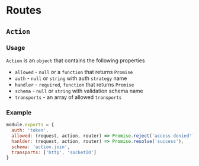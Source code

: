 # Routes

## `Action`

### Usage

`Action` is an `object` that contains the following properties

* `allowed` - `null` or a `function` that returns `Promise`
* `auth` - `null` or `string` with auth `strategy` name
* `handler` - `required`, `function` that returns `Promise`
* `schema` - `null` or `string` with validation schema name
* `transports` - an array of allowed `transports`

### Example

```js
module.exports = {
  auth: 'token',
  allowed: (request, action, router) => Promise.reject('access denied'),
  hanlder: (request, action, router) => Promise.resolve('success'),
  schema: 'action.join',
  transports: ['http', 'socketIO']
}
```
